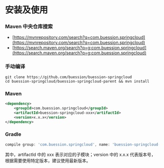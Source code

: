 # 安装及使用


### Maven 中央仓库搜索
* [https://mvnrepository.com/search?q=com.buession.springcloud](https://mvnrepository.com/search?q=com.buession.springcloud)
* [https://search.maven.org/search?q=g:com.buession.springcloud](https://search.maven.org/search?q=g:com.buession.springcloud)

### 手动编译
```shell
git clone https://github.com/buession/buession-springcloud
cd buession-springcloud/buession-springcloud-parent && mvn install
```

### Maven
```xml
<dependency>
    <groupId>com.buession.springcloud</groupId>
    <artifactId>buession-springcloud-xxx</artifactId>
    <version>x.x.x</version>
</dependency>
```

### Gradle
```gradle
compile group: 'com.buession.springcloud', name: 'buession-springcloud-xxx', version: 'x.x.x'
```

其中，artifactId 中的 xxx 表示对应的子模块；version 中的 x.x.x 代表版本号，根据需要使用特定版本，建议使用最新版本。